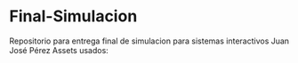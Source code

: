 # Final-Simulacion
 Repositorio para entrega final de simulacion para sistemas interactivos 
Juan José Pérez
Assets usados: 

